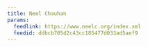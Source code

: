 ```yaml
---
title: Neel Chauhan
params:
  feedlink: https://www.neelc.org/index.xml
  feedid: ddbcb705d2c43cc185477d033ad5aef9
---
```

